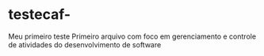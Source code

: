 # testecaf-
Meu primeiro teste 
Primeiro arquivo com foco em gerenciamento e controle de atividades do desenvolvimento de software
